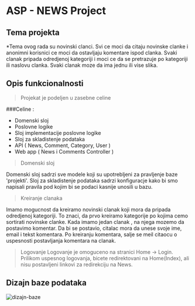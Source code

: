 # ASP - NEWS Project

## Tema projekta

*Tema ovog rada su novinski clanci. Svi ce moci da citaju novinske clanke i anonimni korisnici ce moci da ostavljaju komentare ispod clanka. Svaki clanak pripada odredjenoj kategoriji i moci ce da se pretrazuje po kategoriji ili naslovu clanka. Svaki clanak moze da ima jednu ili vise slika.

## Opis funkcionalnosti

> Projekat je podeljen u zasebne celine 

###Celine :
  - Domenski sloj
  - Poslovne logike
  - Sloj implementacije poslovne logike 
  - Sloj za skladistenje podataka
  - API ( News, Comment, Category, User ) 
  - Web app ( News i Comments Controller )
  
>Domenski sloj

Domenski sloj sadrzi sve modele koji su upotrebljeni za pravljenje baze 'projekti'. Sloj za skladistenje podataka sadrzi konfiguracje kako bi smo napisali pravila pod kojim bi se podaci kasnije unosili u bazu.
  
> Kreiranje clanaka

Imamo mogucnost da kreiramo novinski clanak koji mora da pripada odredjenoj kategoriji. To znaci, da prvo kreiramo kategorije po kojima cemo sortirati novinske clanke.
  Kada imamo jedan clanak , na njega mozemo da postavimo komentar. Da bi se postavio, citalac mora da unese svoje ime, email i tekst komentara. Po kreiranju komentara, salje se meil citaocu o uspesnosti postavljanja komentara na clanak. 
  
 > Logovanje 
 Logovanje je omoguceno na stranici Home -> Login. Prilikom uspesnog logovanja, bicete redirektovani na Home(Index), ali nisu postavljeni linkovi za redirekciju na News.
  
  ## Dizajn baze podataka
  
  ![dizajn-baze](https://www.photobox.co.uk/my/photo/full?photo_id=501935487090)
